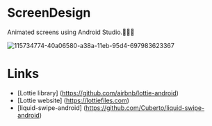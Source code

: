 # ScreenDesign
Animated screens using Android Studio.🤳🧑‍💻

![115734774-40a06580-a38a-11eb-95d4-697983623367](https://user-images.githubusercontent.com/77464024/155359195-c13ae8a9-1b75-46ab-ac4d-e24b7598d02f.gif)

# Links

- [Lottie library] (https://github.com/airbnb/lottie-android)
- [Lottie website]  (https://lottiefiles.com)
- [liquid-swipe-android]  (https://github.com/Cuberto/liquid-swipe-android)
